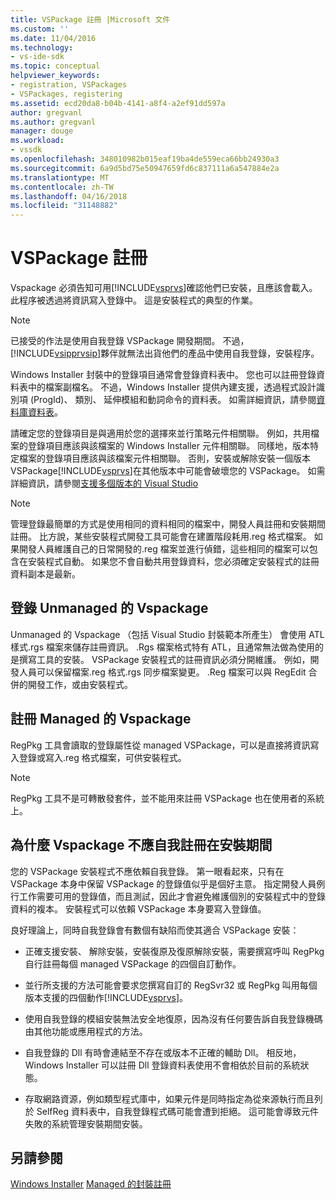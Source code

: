 ```yaml
---
title: VSPackage 註冊 |Microsoft 文件
ms.custom: ''
ms.date: 11/04/2016
ms.technology:
- vs-ide-sdk
ms.topic: conceptual
helpviewer_keywords:
- registration, VSPackages
- VSPackages, registering
ms.assetid: ecd20da8-b04b-4141-a8f4-a2ef91dd597a
author: gregvanl
ms.author: gregvanl
manager: douge
ms.workload:
- vssdk
ms.openlocfilehash: 348010982b015eaf19ba4de559eca66bb24930a3
ms.sourcegitcommit: 6a9d5bd75e50947659fd6c837111a6a547884e2a
ms.translationtype: MT
ms.contentlocale: zh-TW
ms.lasthandoff: 04/16/2018
ms.locfileid: "31148882"
---
```

# <a name="vspackage-registration"></a>VSPackage 註冊
Vspackage 必須告知可用[!INCLUDE[vsprvs](../../code-quality/includes/vsprvs_md.md)]確認他們已安裝，且應該會載入。 此程序被透過將資訊寫入登錄中。 這是安裝程式的典型的作業。  
  
> [!NOTE]
>  已接受的作法是使用自我登錄 VSPackage 開發期間。 不過，[!INCLUDE[vsipprvsip](../../extensibility/includes/vsipprvsip_md.md)]夥伴就無法出貨他們的產品中使用自我登錄，安裝程序。  
  
 Windows Installer 封裝中的登錄項目通常會登錄資料表中。 您也可以註冊登錄資料表中的檔案副檔名。 不過，Windows Installer 提供內建支援，透過程式設計識別項 (ProgId)、 類別、 延伸模組和動詞命令的資料表。 如需詳細資訊，請參閱[資料庫資料表](http://msdn.microsoft.com/library/aa368259\(VS.85\).aspx)。  
  
 請確定您的登錄項目是與適用於您的選擇來並行策略元件相關聯。 例如，共用檔案的登錄項目應該與該檔案的 Windows Installer 元件相關聯。 同樣地，版本特定檔案的登錄項目應該與該檔案元件相關聯。 否則，安裝或解除安裝一個版本 VSPackage[!INCLUDE[vsprvs](../../code-quality/includes/vsprvs_md.md)]在其他版本中可能會破壞您的 VSPackage。 如需詳細資訊，請參閱[支援多個版本的 Visual Studio](../../extensibility/supporting-multiple-versions-of-visual-studio.md)  
  
> [!NOTE]
>  管理登錄最簡單的方式是使用相同的資料相同的檔案中，開發人員註冊和安裝期間註冊。 比方說，某些安裝程式開發工具可能會在建置階段耗用.reg 格式檔案。 如果開發人員維護自己的日常開發的.reg 檔案並進行偵錯，這些相同的檔案可以包含在安裝程式自動。 如果您不會自動共用登錄資料，您必須確定安裝程式的註冊資料副本是最新。  
  
## <a name="registering-unmanaged-vspackages"></a>登錄 Unmanaged 的 Vspackage  
 Unmanaged 的 Vspackage （包括 Visual Studio 封裝範本所產生） 會使用 ATL 樣式.rgs 檔案來儲存註冊資訊。 .Rgs 檔案格式特有 ATL，且通常無法做為使用的是撰寫工具的安裝。 VSPackage 安裝程式的註冊資訊必須分開維護。 例如，開發人員可以保留檔案.reg 格式.rgs 同步檔案變更。 .Reg 檔案可以與 RegEdit 合併的開發工作，或由安裝程式。  
  
## <a name="registering-managed-vspackages"></a>註冊 Managed 的 Vspackage  
 RegPkg 工具會讀取的登錄屬性從 managed VSPackage，可以是直接將資訊寫入登錄或寫入.reg 格式檔案，可供安裝程式。  
  
> [!NOTE]
>  RegPkg 工具不是可轉散發套件，並不能用來註冊 VSPackage 也在使用者的系統上。  
  
## <a name="why-vspackages-should-not-self-register-at-install-time"></a>為什麼 Vspackage 不應自我註冊在安裝期間  
 您的 VSPackage 安裝程式不應依賴自我登錄。 第一眼看起來，只有在 VSPackage 本身中保留 VSPackage 的登錄值似乎是個好主意。 指定開發人員例行工作需要可用的登錄值，而且測試，因此才會避免維護個別的安裝程式中的登錄資料的複本。 安裝程式可以依賴 VSPackage 本身要寫入登錄值。  
  
 良好理論上，同時自我登錄會有數個有缺陷而使其適合 VSPackage 安裝：  
  
-   正確支援安裝、 解除安裝，安裝復原及復原解除安裝，需要撰寫呼叫 RegPkg 自行註冊每個 managed VSPackage 的四個自訂動作。  
  
-   並行所支援的方法可能會要求您撰寫自訂的 RegSvr32 或 RegPkg 叫用每個版本支援的四個動作[!INCLUDE[vsprvs](../../code-quality/includes/vsprvs_md.md)]。  
  
-   使用自我登錄的模組安裝無法安全地復原，因為沒有任何要告訴自我登錄機碼由其他功能或應用程式的方法。  
  
-   自我登錄的 Dll 有時會連結至不存在或版本不正確的輔助 Dll。 相反地，Windows Installer 可以註冊 Dll 登錄資料表使用不會相依於目前的系統狀態。  
  
-   存取網路資源，例如類型程式庫中，如果元件是同時指定為從來源執行而且列於 SelfReg 資料表中，自我登錄程式碼可能會遭到拒絕。 這可能會導致元件失敗的系統管理安裝期間安裝。  
  
## <a name="see-also"></a>另請參閱  
 [Windows Installer](http://msdn.microsoft.com/library/cc185688\(VS.85\).aspx)   
 [Managed 的封裝註冊](http://msdn.microsoft.com/en-us/f69e0ea3-6a92-4639-8ca9-4c9c210e58a1)